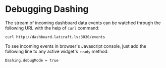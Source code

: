 
# Debugging Dashing

The stream of incoming dashboard data events can be watched through the following URL with the help of `curl` command:

    curl http://dashboard.latcraft.lv:3030/events

To see incoming events in browser's Javascript console, just add the following line to any active widget's `ready` method:

    Dashing.debugMode = true


